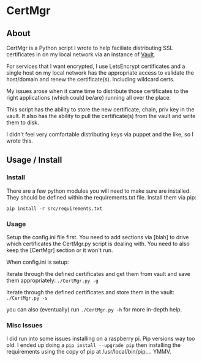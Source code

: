 # CertMgr 

## About

CertMgr is a Python script I wrote to help faciliate distributing SSL 
certificates in on my local network via an instance of <a href="https://vaultproject.io">Vault</a>. 

For services that I want encrypted, I use LetsEncrypt certificates
and a single host on my local network has the appropriate access
to validate the host/domain and renew the certificate(s). Including
wildcard certs. 

My issues arose when it came time to distribute those certificates to 
the right applications (which could be/are) running all over the place.

This script has the ability to store the new certificate, chain, priv key
in the vault. It also has the ability to pull the certificate(s) from the 
vault and write them to disk.

I didn't feel very comfortable distributing keys via puppet and the like, 
so I wrote this.

## Usage / Install

### Install
There are a few python modules you will need to make sure are installed. They
should be defined within the requirements.txt file. Install them via pip:

`pip install -r src/requirements.txt`

### Usage

Setup the config.ini file first. You need to add sections via [blah] to drive which 
certificates the CertMgr.py script is dealing with. You need to also keep the [CertMgr] 
section or it won't run. 

When config.ini is setup:

Iterate through the defined certificates and get them from vault and save them appropriately:
`./CertMgr.py -g`

Iterate through the defined certificates and store them in the vault:
`./CertMgr.py -s`

you can also (eventually) run `./CertMgr.py -h` for more in-depth help. 

### Misc Issues

I did run into some issues installing on a raspberry pi. Pip versions way too old. I ended
up doing a `pip install --upgrade pip` then installing the requirements using the copy of pip
at /usr/local/bin/pip.... YMMV.